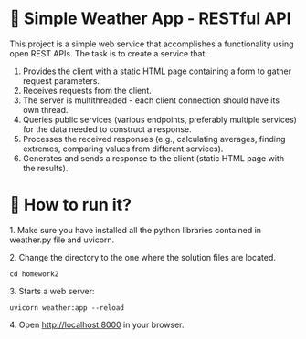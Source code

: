 <h1>💜 Simple Weather App - RESTful API</h1>

<p>This project is a simple web service that accomplishes a functionality using open REST APIs. The task is to create a service that:</p>
<ol>
  <li>Provides the client with a static HTML page containing a form to gather request parameters.</li>
  <li>Receives requests from the client.</li>
  <li>The server is multithreaded - each client connection should have its own thread.</li>
  <li>Queries public services (various endpoints, preferably multiple services) for the data needed to construct a response.</li>
  <li>Processes the received responses (e.g., calculating averages, finding extremes, comparing values from different services).</li>
  <li>Generates and sends a response to the client (static HTML page with the results).</li>
</ol>

<h1>💜 How to run it?</h1>
<p>1. Make sure you have installed all the python libraries contained in weather.py file and uvicorn.</p>
<p>2. Change the directory to the one where the solution files are located.</p>

```
cd homework2
```

<p>3. Starts a web server:</p>

```
uvicorn weather:app --reload
```

<p>4. Open <a href="http://localhost:8000">http://localhost:8000</a> in your browser.</p>
